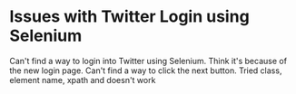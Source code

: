 
# Issues with Twitter Login using Selenium

Can't find a way to login into Twitter using Selenium. Think it's because of the new login page. Can't find a way to click the next button.
Tried class, element name, xpath and doesn't work

        
